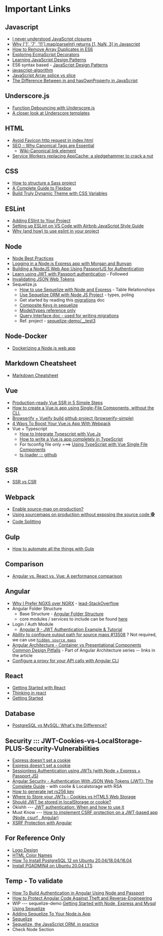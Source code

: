 # Important Links

## Javascript
* [I never understood JavaScript closures](https://medium.com/dailyjs/i-never-understood-javascript-closures-9663703368e8])
* [Why \['1', '7', '11'\].map(parseInt) returns \[1, NaN, 3\] in Javascript](https://medium.com/dailyjs/parseint-mystery-7c4368ef7b21)
* [How to Remove Array Duplicates in ES6](https://medium.com/dailyjs/how-to-remove-array-duplicates-in-es6-5daa8789641c)
* [Exploring EcmaScript Decorators](https://medium.com/google-developers/exploring-es7-decorators-76ecb65fb841#.x5c2ndtx0)
* [Learning JavaScript Design Patterns](https://addyosmani.com/resources/essentialjsdesignpatterns/book/#constructorpatternjavascript)
* ES6 syntax based - [JavaScript Design Patterns](https://medium.com/better-programming/javascript-design-patterns-25f0faaaa15)
* [javascript-algorithm](https://github.com/trekhleb/javascript-algorithms)
* [JavaScript Array splice vs slice](https://stackoverflow.com/questions/37601282/javascript-array-splice-vs-slice)
* [The Difference Between in and hasOwnProperty in JavaScript](https://masteringjs.io/tutorials/fundamentals/hasownproperty)

## Underscore.js
  * [Function Debouncing with Underscore.js](https://davidwalsh.name/function-debounce)
  * [A closer look at Underscore templates](https://2ality.com/2012/06/underscore-templates.html)

## HTML
* [Avoid Favicon http request in index.html](https://stackoverflow.com/questions/5199902/isnt-it-silly-that-a-tiny-favicon-requires-yet-another-http-request-how-can-i)
* [SEO :: Why Canonical Tags are Essential](https://www.deepcrawl.com/blog/best-practice/why-canonical-tags-are-essential/)
  * [Wiki-Canonical link element](https://en.wikipedia.org/wiki/Canonical_link_element)
* [Service Workers replacing AppCache: a sledgehammer to crack a nut](https://medium.com/@firt/service-workers-replacing-appcache-a-sledgehammer-to-crack-a-nut-5db6f473cc9b)

## CSS
* [How to structure a Sass project](http://thesassway.com/beginner/how-to-structure-a-sass-project)
* [A Complete Guide to Flexbox](https://css-tricks.com/snippets/css/a-guide-to-flexbox/)
* [Build Truly Dynamic Theme with CSS Variables](https://medium.com/angular-in-depth/build-truly-dynamic-theme-with-css-variables-539516e95837)

## ESLint
* [Adding ESlint to Your Project](https://medium.com/dailyjs/adding-eslint-to-your-project-7bd4feca35a8)
* [Setting up ESLint on VS Code with Airbnb JavaScript Style Guide](https://travishorn.com/setting-up-eslint-on-vs-code-with-airbnb-javascript-style-guide-6eb78a535ba6)
* [Why (and how) to use eslint in your project](https://medium.com/the-node-js-collection/why-and-how-to-use-eslint-in-your-project-742d0bc61ed7)

## Node
* [Node Best Practices ](https://github.com/goldbergyoni/nodebestpractices)
* [Logging in a Node.js Express app with Morgan and Bunyan](https://medium.com/@tobydigz/logging-in-a-node-express-app-with-morgan-and-bunyan-30d9bf2c07a)
* [Building a NodeJS Web App Using PassportJS for Authentication](https://dev.to/gm456742/building-a-nodejs-web-app-using-passportjs-for-authentication-3ge2)
* [Learn using JWT with Passport authentication](https://medium.com/front-end-weekly/learn-using-jwt-with-passport-authentication-9761539c4314) - Followed
* [Invalidating JSON Web Tokens](https://stackoverflow.com/questions/21978658/invalidating-json-web-tokens)
* Sequelize.js
  * [How to use Sequelize with Node and Express](https://www.codementor.io/@mirko0/how-to-use-sequelize-with-node-and-express-i24l67cuz) - Table Relationships
  * [Use Sequelize ORM with Node JS Project](https://hackernoon.com/integrating-rabbitmq-with-nodejs-3f3u32cx) - types, poling
  * Get started by reading this [migrations](https://sequelize.org/master/manual/migrations.html) doc
  * [Composite Keys in sequelize](https://gist.github.com/lucasscariot/5b8747fbc8a6948a805c646fae4ceef8)
  * [Model/types reference only](https://khalilstemmler.com/articles/fixing-sequelize-models-with-migrations/)
  * [Query Interface doc - used for writing migrations](https://sequelize.org/master/class/lib/dialects/abstract/query-interface.js~QueryInterface.html#instance-method-changeColumn)
  * Ref. project - [sequelize-demo/__test3](https://github.com/kushalarora92/sequelize-demo/tree/master/__test3)

## Node-Docker
* [Dockerizing a Node.js web app](https://nodejs.org/fr/docs/guides/nodejs-docker-webapp)

## Markdown Cheatsheet
* [Markdown Cheatsheet](https://github.com/adam-p/markdown-here/wiki/Markdown-Cheatsheet)

## Vue
* [Production-ready Vue SSR in 5 Simple Steps](https://www.namecheap.com/blog/production-ready-vue-ssr-in-5-simple-steps/)
* [How to create a Vue.js app using Single-File Components, without the CLI.](https://www.freecodecamp.org/news/how-to-create-a-vue-js-app-using-single-file-components-without-the-cli-7e73e5b8244f/)
* [Browserify + Vueify build github project (browserify-simple)](https://github.com/vuejs-templates/browserify-simple/tree/master/template)
* [4 Ways To Boost Your Vue.js App With Webpack](https://vuejsdevelopers.com/2017/06/18/vue-js-boost-your-app-with-webpack/)
* Vue + Typescript
  * [How to Integrate Typescript with Vue.Js](https://blog.theodo.com/2019/11/integrate-typescript-with-vue/)
  * [How to write a Vue.js app completely in TypeScript](https://blog.logrocket.com/how-to-write-a-vue-js-app-completely-in-typescript/)
  * For tsconfig file only ===> [Using TypeScript with Vue Single File Components](https://alligator.io/vuejs/using-typescript-with-vue/)
  * [ts-loader ::: github](https://github.com/TypeStrong/ts-loader)

## SSR
* [SSR vs CSR](https://content-static.upwork.com/blog/uploads/sites/3/2017/09/11114835/CSR-v-SSR-infographic.png)

## Webpack
* [Enable source-map on production?](https://medium.com/@sujankanwar/enable-source-map-on-production-f2f53c5f4345)
* [Using sourcemaps on production without exposing the source code 🕵️‍](https://itnext.io/using-sourcemaps-on-production-without-revealing-the-source-code-%EF%B8%8F-d41e78e20c89)
* [Code Splitting](https://webpack.js.org/guides/code-splitting/)

## Gulp
* [How to automate all the things with Gulp](https://hackernoon.com/how-to-automate-all-the-things-with-gulp-b21a3fc96885)

## Comparison
* [Angular vs. React vs. Vue: A performance comparison](https://blog.logrocket.com/angular-vs-react-vs-vue-a-performance-comparison/)

## Angular
* [Why I Prefer NGXS over NGRX](https://blog.singular.uk/why-i-prefer-ngxs-over-ngrx-df727cd868b5) - [lead-StackOverflow](https://stackoverflow.com/a/52211855/2562435)
* Angular Folder Structure
  * Base Structure - [Angular Folder Structure](https://medium.com/@motcowley/angular-folder-structure-d1809be95542)
  * core modules / services to include can be found [here](https://itnext.io/choosing-a-highly-scalable-folder-structure-in-angular-d987de65ec7)
* Login / Auth Module
  * [Angular 9 - JWT Authentication Example & Tutorial](https://jasonwatmore.com/post/2020/04/19/angular-9-jwt-authentication-example-tutorial)
* [Ability to configure output path for source maps #13508](https://github.com/angular/angular-cli/issues/13508) ? Not required, we can use [`hidden source maps`](https://github.com/angular/angular-cli/pull/13062)
* [Angular Architecture - Container vs Presentational Components Common Design Pitfalls](https://blog.angular-university.io/angular-component-design-how-to-avoid-custom-event-bubbling-and-extraneous-properties-in-the-local-component-tree/) - Part of Angular Architecture series -- links in the article 
* [Configure a proxy for your API calls with Angular CLI](https://juristr.com/blog/2016/11/configure-proxy-api-angular-cli/)

## React
* [Getting Started with React](https://www.taniarascia.com/getting-started-with-react)
* [Thinking in react](https://reactjs.org/docs/thinking-in-react.html)
* [Getting Started](https://reactjs.org/docs/getting-started.html)

## Database
* [PostgreSQL vs MySQL: What's the Difference? ](https://www.guru99.com/postgresql-vs-mysql-difference.html)

## Security ::: JWT-Cookies-vs-LocalStorage-PLUS-Security-Vulnerabilities
* [Express doesn't set a cookie](https://stackoverflow.com/a/42735038/2562435)
* [Express doesn't set a cookie](https://stackoverflow.com/a/59995621/2562435)
* [Sessionless Authentication using JWTs (with Node + Express + Passport JS)](https://blog.usejournal.com/sessionless-authentication-withe-jwts-with-node-express-passport-js-69b059e4b22c)
* [Angular Security - Authentication With JSON Web Tokens (JWT): The Complete Guide](https://blog.angular-university.io/angular-jwt-authentication/) - with coolie & Localstorage with RSA
* [How to generate jwt rs256 key](https://gist.github.com/ygotthilf/baa58da5c3dd1f69fae9)
* [Where to Store your JWTs – Cookies vs HTML5 Web Storage](https://stormpath.com/blog/where-to-store-your-jwts-cookies-vs-html5-web-storage)
* [Should JWT be stored in localStorage or cookie?](https://stackoverflow.com/questions/34817617/should-jwt-be-stored-in-localstorage-or-cookie)
* Okishh --- [JWT authentication: When and how to use it](https://blog.logrocket.com/jwt-authentication-best-practices/)
* Must Know --- [How to implement CSRF protection on a JWT-based app (Node, csurf , Angular)](https://medium.com/@d.silvas/how-to-implement-csrf-protection-on-a-jwt-based-app-node-csurf-angular-bb90af2a9efd)
* [XSRF Protection with Angular](https://levelup.gitconnected.com/xsrf-protection-with-angular-and-express-d084c6e57da5)


## For Reference Only
* [Logo Design](https://www.freelogodesign.org)
* [HTML Color Names](https://htmlcolorcodes.com/color-names/)
* [How To Install PostgreSQL 12 on Ubuntu 20.04/18.04/16.04](https://computingforgeeks.com/install-postgresql-12-on-ubuntu/)
* [Install PGADMIN4 on Ubuntu 20.04 LTS](https://askubuntu.com/a/1231676)

## Temp - To validate
* [How To Build Authentication in Angular Using Node and Passport](https://blog.jscrambler.com/setting-up-authentication-using-angular-node-and-passport/)
* [How to Protect Angular Code Against Theft and Reverse-Engineering](https://blog.jscrambler.com/how-to-protect-angular-code-against-theft-and-reverse-engineering/)
* WIP --- sequelize-demo [Getting Started with Node, Express and Mysql Using Sequelize](https://medium.com/@prajramesh93/getting-started-with-node-express-and-mysql-using-sequelize-ed1225afc3e0)
* [Adding Sequelize To Your Node.js App](https://medium.com/mtholla/integrating-sequelize-into-your-node-app-a446353fb5ee)
* [Sequelize](https://sequelize.org/v5/index.html)
* [Sequelize, the JavaScript ORM, in practice](http://www.redotheweb.com/2013/02/20/sequelize-the-javascript-orm-in-practice.html)
* Check Node Section